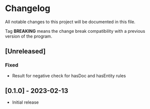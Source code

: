 # Changelog
All notable changes to this project will be documented in this file.

Tag **BREAKING** means the change break compatibility with a previous version
of the program.

## [Unreleased]

### Fixed
- Result for negative check for hasDoc and hasEntity rules

## [0.1.0] - 2023-02-13
- Initial release
